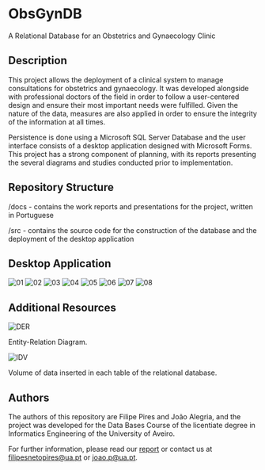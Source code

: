 # ObsGynDB
A Relational Database for an Obstetrics and Gynaecology Clinic

## Description

This project allows the deployment of a clinical system to manage consultations for obstetrics and gynaecology.
It was developed alongside with professional doctors of the field in order to follow a user-centered design and ensure their most important needs were fulfilled.
Given the nature of the data, measures are also applied in order to ensure the integrity of the information at all times.

Persistence is done using a Microsoft SQL Server Database and the user interface consists of a desktop application designed with Microsoft Forms.
This project has a strong component of planning, with its reports presenting the several diagrams and studies conducted prior to implementation.

## Repository Structure

/docs - contains the work reports and presentations for the project, written in Portuguese

/src - contains the source code for the construction of the database and the deployment of the desktop application

## Desktop Application

![01](https://github.com/FilipePires98/ObsGynDB/blob/main/docs/img/UI/01.png)
![02](https://github.com/FilipePires98/ObsGynDB/blob/main/docs/img/UI/02.png)
![03](https://github.com/FilipePires98/ObsGynDB/blob/main/docs/img/UI/03.png)
![04](https://github.com/FilipePires98/ObsGynDB/blob/main/docs/img/UI/04.png)
![05](https://github.com/FilipePires98/ObsGynDB/blob/main/docs/img/UI/05.png)
![06](https://github.com/FilipePires98/ObsGynDB/blob/main/docs/img/UI/06.png)
![07](https://github.com/FilipePires98/ObsGynDB/blob/main/docs/img/UI/07.png)
![08](https://github.com/FilipePires98/ObsGynDB/blob/main/docs/img/UI/08.png)

## Additional Resources

![DER](https://github.com/FilipePires98/ObsGynDB/blob/main/docs/img/DER_v2.png)

Entity-Relation Diagram.

![IDV](https://github.com/FilipePires98/ObsGynDB/blob/main/docs/img/InsertedDataVolume.png)

Volume of data inserted in each table of the relational database.

## Authors

The authors of this repository are Filipe Pires and João Alegria, and the project was developed for the Data Bases Course of the licentiate degree in Informatics Engineering of the University of Aveiro.

For further information, please read our [report](https://github.com/FilipePires98/ObsGynDB/blob/main/docs/reports/Entrega02.pdf) or contact us at filipesnetopires@ua.pt or joao.p@ua.pt.

